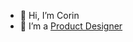 - 👋 Hi, I’m Corin
- 🎨 I’m a [Product Designer](https://corintrachtman.com)

<!---
c0rin/c0rin is a ✨ special ✨ repository because its `README.md` (this file) appears on your GitHub profile.
You can click the Preview link to take a look at your changes.
--->
